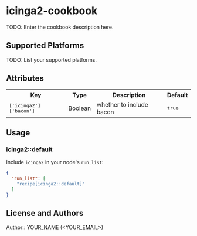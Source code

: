 # icinga2-cookbook

TODO: Enter the cookbook description here.

## Supported Platforms

TODO: List your supported platforms.

## Attributes

<table>
  <tr>
    <th>Key</th>
    <th>Type</th>
    <th>Description</th>
    <th>Default</th>
  </tr>
  <tr>
    <td><tt>['icinga2']['bacon']</tt></td>
    <td>Boolean</td>
    <td>whether to include bacon</td>
    <td><tt>true</tt></td>
  </tr>
</table>

## Usage

### icinga2::default

Include `icinga2` in your node's `run_list`:

```json
{
  "run_list": [
    "recipe[icinga2::default]"
  ]
}
```

## License and Authors

Author:: YOUR_NAME (<YOUR_EMAIL>)
